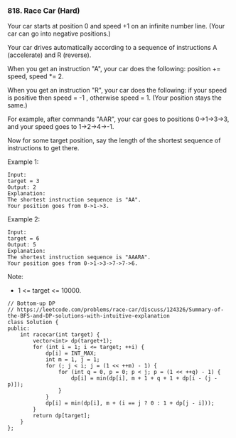 ### 818. Race Car (Hard)

Your car starts at position 0 and speed +1 on an infinite number line.  (Your car can go into negative positions.)

Your car drives automatically according to a sequence of instructions A (accelerate) and R (reverse).

When you get an instruction "A", your car does the following: position += speed, speed *= 2.

When you get an instruction "R", your car does the following: if your speed is positive then speed = -1 , otherwise speed = 1.  (Your position stays the same.)

For example, after commands "AAR", your car goes to positions 0->1->3->3, and your speed goes to 1->2->4->-1.

Now for some target position, say the length of the shortest sequence of instructions to get there.

Example 1:

```
Input: 
target = 3
Output: 2
Explanation: 
The shortest instruction sequence is "AA".
Your position goes from 0->1->3.
```

Example 2:
```
Input: 
target = 6
Output: 5
Explanation: 
The shortest instruction sequence is "AAARA".
Your position goes from 0->1->3->7->7->6.
```

Note:

- 1 <= target <= 10000.

```
// Bottom-up DP
// https://leetcode.com/problems/race-car/discuss/124326/Summary-of-the-BFS-and-DP-solutions-with-intuitive-explanation
class Solution {
public:
    int racecar(int target) {
        vector<int> dp(target+1);
        for (int i = 1; i <= target; ++i) {
            dp[i] = INT_MAX;
            int m = 1, j = 1;
            for (; j < i; j = (1 << ++m) - 1) {
                for (int q = 0, p = 0; p < j; p = (1 << ++q) - 1) {
                    dp[i] = min(dp[i], m + 1 + q + 1 + dp[i - (j - p)]);
                }
            }
            dp[i] = min(dp[i], m + (i == j ? 0 : 1 + dp[j - i]));
        }
        return dp[target];
    }
};
```
